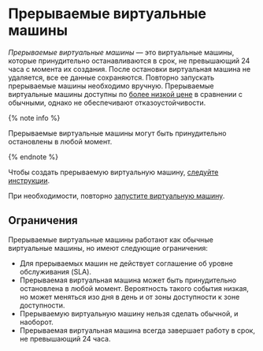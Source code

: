 # Прерываемые виртуальные машины

*Прерываемые виртуальные машины* — это виртуальные машины, которые принудительно останавливаются в срок, не превышающий 24 часа с момента их создания. После остановки виртуальная машина не удаляется, все ее данные сохраняются. Повторно запускать прерываемые машины необходимо вручную. Прерываемые виртуальные машины доступны по [более низкой цене](../pricing.md#prices-preemptible-instance-resources) в сравнении с обычными, однако не обеспечивают отказоустойчивости.

{% note info %}

Прерываемые виртуальные машины могут быть принудительно остановлены в любой момент.

{% endnote %}

Чтобы создать прерываемую виртуальную машину, [следуйте инструкции](../operations/vm-create/create-preemptible-vm.md).

При необходимости, повторно [запустите виртуальную машину](../operations/vm-control/vm-stop-and-start#start).

## Ограничения

Прерываемые виртуальные машины работают как обычные виртуальные машины, но имеют следующие ограничения:

- Для прерываемых машин не действует соглашение об уровне обслуживания (SLA).
- Прерываемая виртуальная машина может быть принудительно остановлена в любой момент. Вероятность такого события низкая, но может меняться изо дня в день и от зоны доступности к зоне доступности.
- Прерываемую виртуальную машину нельзя сделать обычной, и наоборот.
- Прерываемая виртуальная машина всегда завершает работу в срок, не превышающий 24 часа.
